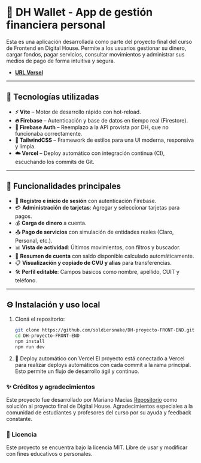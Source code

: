 # 💸 DH Wallet - App de gestión financiera personal

Esta es una aplicación desarrollada como parte del proyecto final del curso de Frontend en Digital House. Permite a los usuarios gestionar su dinero, cargar fondos, pagar servicios, consultar movimientos y administrar sus medios de pago de forma intuitiva y segura.

- **[URL Versel](https://dh-proyecto-front-end.vercel.app/)**

---

## 🚀 Tecnologías utilizadas

- **⚡ Vite** – Motor de desarrollo rápido con hot-reload.
- **🔥 Firebase** – Autenticación y base de datos en tiempo real (Firestore).
- **🔐 Firebase Auth** – Reemplazo a la API provista por DH, que no funcionaba correctamente.
- **🎨 TailwindCSS** – Framework de estilos para una UI moderna, responsiva y limpia.
- **☁️ Vercel** – Deploy automático con integración continua (CI), escuchando los commits de Git.

---

## 🔧 Funcionalidades principales

- 📲 **Registro e inicio de sesión** con autenticación Firebase.
- 💳 **Administración de tarjetas**: Agregar y seleccionar tarjetas para pagos.
- 💰 **Carga de dinero** a cuenta.
- 📤 **Pago de servicios** con simulación de entidades reales (Claro, Personal, etc.).
- 📊 **Vista de actividad**: Últimos movimientos, con filtros y buscador.
- 🧾 **Resumen de cuenta** con saldo disponible calculado automáticamente.
- 📋 **Visualización y copiado de CVU y alias** para transferencias.
- 🛠️ **Perfil editable**: Campos básicos como nombre, apellido, CUIT y teléfono.

---

## ⚙️ Instalación y uso local

1. Cloná el repositorio:

   ```bash
   git clone https://github.com/soldiersnake/DH-proyecto-FRONT-END.git
   cd DH-proyecto-FRONT-END
   npm install
   npm run dev
   ```

2. 🧪 Deploy automático con Vercel
   El proyecto está conectado a Vercel para realizar deploys automáticos con cada commit a la rama principal. Esto permite un flujo de desarrollo ágil y continuo.

### ✨ Créditos y agradecimientos

Este proyecto fue desarrollado por Mariano Macias [Repositorio](https://github.com/soldiersnake) como solución al proyecto final de Digital House. Agradecimientos especiales a la comunidad de estudiantes y profesores del curso por su ayuda y feedback constante.

### 📝 Licencia

Este proyecto se encuentra bajo la licencia MIT. Libre de usar y modificar con fines educativos o personales.
